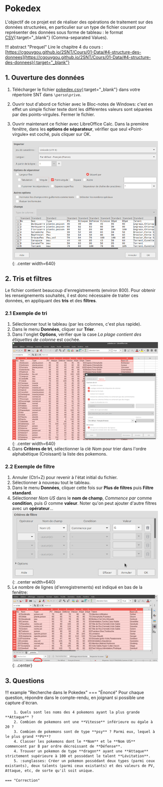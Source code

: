 # Pokedex

L'objectif de ce projet est de réaliser des opérations de traitement sur des données structurées, en particulier sur un type de fichier courant pour représenter des données sous forme de tableau : le format [CSV](https://fr.wikipedia.org/wiki/Comma-separated_values){:target="_blank"}  (Comma-separated Values).

!!! abstract "Prequel"
    Lire le chapitre 4 du cours : [https://cgouygou.github.io/2SNT/Cours/01-Data/#4-structure-des-donnees](https://cgouygou.github.io/2SNT/Cours/01-Data/#4-structure-des-donnees){:target="_blank"} 


## 1. Ouverture des données

1. Télécharger le fichier [pokedex.csv](pokedex.csv){:target="_blank"} dans votre répertoire SNT dans `\perso\prive`.
2. Ouvrir tout d'abord ce fichier avec le Bloc-notes de Windows: c'est en effet un simple fichier texte dont les différentes valeurs sont séparées par des points-virgules. Fermer le fichier.
2. Ouvrir maintenant ce fichier avec LibreOffice Calc. Dans la première fenêtre, dans les **options de séparateur**,  vérifier que seul «Point-virgule» est coché, puis cliquer sur OK.

    ![](cap1.png){: .center width=640} 


## 2. Tris et filtres

Le fichier contient beaucoup d'enregistrements (environ 800). Pour obtenir les renseignements souhaités, il est donc nécessaire de traiter ces données, en appliquant des **tris** et des **filtres**.

### 2.1 Exemple de tri

1. Sélectionner tout le tableau (par les colonnes, c'est plus rapide).
2. Dans le menu **Données**, cliquer sur **Trier**.
3. Dans l'onglet **Options**, vérifier que la case *La plage contient des étiquettes de colonne* est cochée.
    ![](cap2.png){: .center width=640} 
4. Dans **Critères de tri**, sélectionner la clé *Nom* pour trier dans l'ordre alphabétique (Croissant) la liste des pokemons.


### 2.2 Exemple de filtre

1. Annuler (Ctrl+Z) pour revenir à l'état initial du fichier.
2. Sélectionner à nouveau tout le tableau.
3. Dans le menu **Données**, cliquer cette fois sur **Plus de filtres** puis **Filtre standard**.
4. Sélectionner *Nom US* dans le **nom de champ**, *Commence par* comme **condition**, puis *G* comme **valeur**. Noter qu'on peut ajouter d'autre filtres avec un **opérateur**...
    ![](cap3.png){: .center width=640} 
5. Le nombre de lignes (d'enregistrements) est indiqué en bas de la fenêtre:
    ![](cap4.png){: .center} 
## 3. Questions

!!! example "Recherche dans le Pokedex"
    === "Énoncé" 
        Pour chaque question, répondre dans le compte-rendu, en joignant si possible une capture d'écran.

        1. Quels sont les noms des 4 pokemons ayant la plus grande **Attaque** ?
        2. Combien de pokemons ont une **Vitesse** inférieure ou égale à 20 ?
        3. Combien de pokemons sont de type **psy** ? Parmi eux, lequel à le plus grand **PV**?
        4. Classer les pokemons dont le **Nom** et le **Nom US** commencent par B par ordre décroissant de **Défense**.
        4. Trouver un pokemon de type **dragon** ayant une **Attaque** strictement supérieure à 100 et possédant le talent **Lévitation**.
        5. :sunglasses: Créer un pokemon possédant deux types (parmi ceux existants), deux talents (parmi ceux existants) et des valeurs de PV, Attaque, etc, de sorte qu'il soit unique.

    === "Correction" 
        

        
